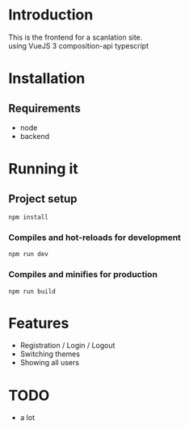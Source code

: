 # Introduction

This is the frontend for a scanlation site.\
using VueJS 3 composition-api typescript

# Installation

## Requirements
- node
- backend

# Running it

## Project setup
```
npm install
```

### Compiles and hot-reloads for development
```
npm run dev
```

### Compiles and minifies for production
```
npm run build
```

# Features

- Registration / Login / Logout
- Switching themes
- Showing all users

# TODO
- a lot


